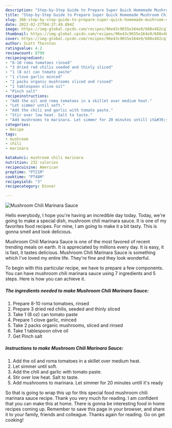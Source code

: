 ```yaml
---
description: "Step-by-Step Guide to Prepare Super Quick Homemade Mushroom Chili Marinara Sauce"
title: "Step-by-Step Guide to Prepare Super Quick Homemade Mushroom Chili Marinara Sauce"
slug: 366-step-by-step-guide-to-prepare-super-quick-homemade-mushroom-chili-marinara-sauce
date: 2022-02-27T04:37:49.894Z
image: https://img-global.cpcdn.com/recipes/96e43c9655e164e9/680x482cq70/mushroom-chili-marinara-sauce-recipe-main-photo.jpg
thumbnail: https://img-global.cpcdn.com/recipes/96e43c9655e164e9/680x482cq70/mushroom-chili-marinara-sauce-recipe-main-photo.jpg
cover: https://img-global.cpcdn.com/recipes/96e43c9655e164e9/680x482cq70/mushroom-chili-marinara-sauce-recipe-main-photo.jpg
author: Scott Thornton
ratingvalue: 4.2
reviewcount: 8799
recipeingredient:
- "8-10 roma tomatoes rinsed"
- "3 dried red chilis seeded and thinly sliced"
- "1 (8 oz) can tomato paste"
- "1 clove garlic minced"
- "2 packs organic mushrooms sliced and rinsed"
- "1 tablespoon olive oil"
- "Pinch salt"
recipeinstructions:
- "Add the oil and roma tomatoes in a skillet over medium heat."
- "Let simmer until soft."
- "Add the chili and garlic with tomato paste."
- "Stir over low heat. Salt to taste."
- "Add mushrooms to marinara. Let simmer for 20 minutes untill it&#39;s ready"
categories:
- Recipe
tags:
- mushroom
- chili
- marinara

katakunci: mushroom chili marinara 
nutrition: 232 calories
recipecuisine: American
preptime: "PT21M"
cooktime: "PT48M"
recipeyield: "3"
recipecategory: Dinner

---
```



![Mushroom Chili Marinara Sauce](https://img-global.cpcdn.com/recipes/96e43c9655e164e9/680x482cq70/mushroom-chili-marinara-sauce-recipe-main-photo.jpg)

Hello everybody, I hope you're having an incredible day today. Today, we're going to make a special dish, mushroom chili marinara sauce. It is one of my favorites food recipes. For mine, I am going to make it a bit tasty. This is gonna smell and look delicious.



Mushroom Chili Marinara Sauce is one of the most favored of recent trending meals on earth. It is appreciated by millions every day. It is easy, it is fast, it tastes delicious. Mushroom Chili Marinara Sauce is something which I've loved my entire life. They're fine and they look wonderful.


To begin with this particular recipe, we have to prepare a few components. You can have mushroom chili marinara sauce using 7 ingredients and 5 steps. Here is how you can achieve it.

<!--inarticleads1-->

##### The ingredients needed to make Mushroom Chili Marinara Sauce:

1. Prepare 8-10 roma tomatoes, rinsed
1. Prepare 3 dried red chilis, seeded and thinly sliced
1. Take 1 (8 oz) can tomato paste
1. Prepare 1 clove garlic, minced
1. Take 2 packs organic mushrooms, sliced and rinsed
1. Take 1 tablespoon olive oil
1. Get Pinch salt




<!--inarticleads2-->

##### Instructions to make Mushroom Chili Marinara Sauce:

1. Add the oil and roma tomatoes in a skillet over medium heat.
1. Let simmer until soft.
1. Add the chili and garlic with tomato paste.
1. Stir over low heat. Salt to taste.
1. Add mushrooms to marinara. Let simmer for 20 minutes untill it&#39;s ready




So that is going to wrap this up for this special food mushroom chili marinara sauce recipe. Thank you very much for reading. I am confident that you can make this at home. There is gonna be interesting food in home recipes coming up. Remember to save this page in your browser, and share it to your family, friends and colleague. Thanks again for reading. Go on get cooking!
